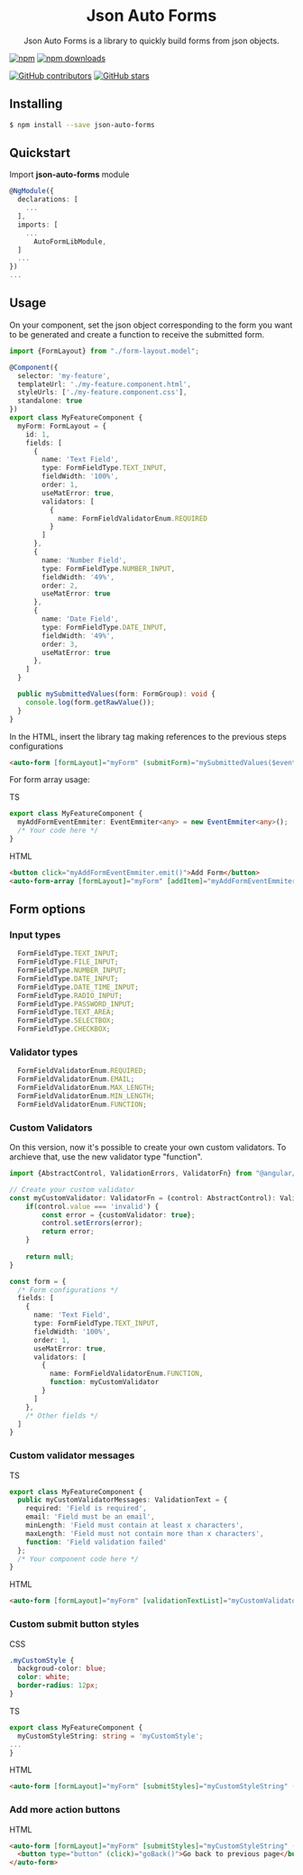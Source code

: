 <h1 align="center">Json Auto Forms</h1>

<p style="text-align: center">
  Json Auto Forms is a library to quickly build forms from json objects.
</p>


[![npm](https://img.shields.io/npm/v/@gabrielmedeiros2/json-auto-forms.svg)](https://www.npmjs.com/package/@gabrielmedeiros2/json-auto-forms)
[![npm downloads](https://img.shields.io/npm/dt/@gabrielmedeiros2/json-auto-forms.svg)](https://npmjs.org/@gabrielmedeiros2/json-auto-forms)

[![GitHub contributors](https://img.shields.io/github/contributors/gabrielmedeiros2/json-auto-forms.svg?style=flat)](https://github.com/gabrielmedeiros2/json-auto-forms)
[![GitHub stars](https://img.shields.io/github/stars/gabrielmedeiros2/json-auto-forms.svg?label=GitHub%20Stars&style=flat)](https://github.com/gabrielmedeiros2/json-auto-forms)

## Installing

```bash
$ npm install --save json-auto-forms
```

## Quickstart
Import **json-auto-forms** module

```typescript
@NgModule({
  declarations: [
    ...
  ],
  imports: [
    ...
      AutoFormLibModule,
  ]
  ...
})
...
````

## Usage
On your component, set the json object corresponding to the form you want to be generated and create a function to receive the submitted form.

```typescript
import {FormLayout} from "./form-layout.model";

@Component({
  selector: 'my-feature',
  templateUrl: './my-feature.component.html',
  styleUrls: ['./my-feature.component.css'],
  standalone: true
})
export class MyFeatureComponent {
  myForm: FormLayout = {
    id: 1,
    fields: [
      {
        name: 'Text Field',
        type: FormFieldType.TEXT_INPUT,
        fieldWidth: '100%',
        order: 1,
        useMatError: true,
        validators: [
          {
            name: FormFieldValidatorEnum.REQUIRED
          }
        ]
      },
      {
        name: 'Number Field',
        type: FormFieldType.NUMBER_INPUT,
        fieldWidth: '49%',
        order: 2,
        useMatError: true
      },
      {
        name: 'Date Field',
        type: FormFieldType.DATE_INPUT,
        fieldWidth: '49%',
        order: 3,
        useMatError: true
      },
    ]
  }

  public mySubmittedValues(form: FormGroup): void {
    console.log(form.getRawValue());
  }
}
````

In the HTML, insert the library tag making references to the previous steps configurations

```html
<auto-form [formLayout]="myForm" (submitForm)="mySubmittedValues($event)"></auto-form>
````

For form array usage:

TS
```typescript
export class MyFeatureComponent {
  myAddFormEventEmmiter: EventEmmiter<any> = new EventEmmiter<any>();
  /* Your code here */
}
````

HTML
```html
<button click="myAddFormEventEmmiter.emit()">Add Form</button>
<auto-form-array [formLayout]="myForm" [addItem]="myAddFormEventEmmiter" (submitForm)="mySubmittedValues($event)"></auto-form-array>
````

## Form options


### Input types
```typescript
  FormFieldType.TEXT_INPUT;
  FormFieldType.FILE_INPUT;
  FormFieldType.NUMBER_INPUT;
  FormFieldType.DATE_INPUT;
  FormFieldType.DATE_TIME_INPUT;
  FormFieldType.RADIO_INPUT;
  FormFieldType.PASSWORD_INPUT;
  FormFieldType.TEXT_AREA;
  FormFieldType.SELECTBOX;
  FormFieldType.CHECKBOX;
````

### Validator types
```typescript
  FormFieldValidatorEnum.REQUIRED;
  FormFieldValidatorEnum.EMAIL;
  FormFieldValidatorEnum.MAX_LENGTH;
  FormFieldValidatorEnum.MIN_LENGTH;
  FormFieldValidatorEnum.FUNCTION;
````

### Custom Validators
On this version, now it's possible to create your own custom validators. To archieve that, use the new validator type "function".

```typescript
import {AbstractControl, ValidationErrors, ValidatorFn} from "@angular/forms";

// Create your custom validator
const myCustomValidator: ValidatorFn = (control: AbstractControl): ValidationErrors | null => {
    if(control.value === 'invalid') {
        const error = {customValidator: true};
        control.setErrors(error);
        return error;
    }
    
    return null;
}

const form = {
  /* Form configurations */
  fields: [
    {
      name: 'Text Field',
      type: FormFieldType.TEXT_INPUT,
      fieldWidth: '100%',
      order: 1,
      useMatError: true,
      validators: [
        {
          name: FormFieldValidatorEnum.FUNCTION,
          function: myCustomValidator
        }
      ]
    },
    /* Other fields */
  ]
}
```

### Custom validator messages

TS
```typescript
export class MyFeatureComponent {
  public myCustomValidatorMessages: ValidationText = {
    required: 'Field is required',
    email: 'Field must be an email',
    minLength: 'Field must contain at least x characters',
    maxLength: 'Field must not contain more than x characters',
    function: 'Field validation failed'
  };
  /* Your component code here */
}
````

HTML
```html
<auto-form [formLayout]="myForm" [validationTextList]="myCustomValidatorMessages" (submitForm)="mySubmittedValues($event)"></auto-form>
````

### Custom submit button styles

CSS
```css
.myCustomStyle {
  backgroud-color: blue;
  color: white;
  border-radius: 12px;
}
````

TS
```typescript
export class MyFeatureComponent {
  myCustomStyleString: string = 'myCustomStyle';
...
}
````

HTML
```html
<auto-form [formLayout]="myForm" [submitStyles]="myCustomStyleString" (submitForm)="mySubmittedValues($event)"></auto-form>
````

### Add more action buttons
HTML
```html
<auto-form [formLayout]="myForm" [submitStyles]="myCustomStyleString" (submitForm)="mySubmittedValues($event)">
  <button type="button" (click)="goBack()">Go back to previous page</button>
</auto-form>
````
